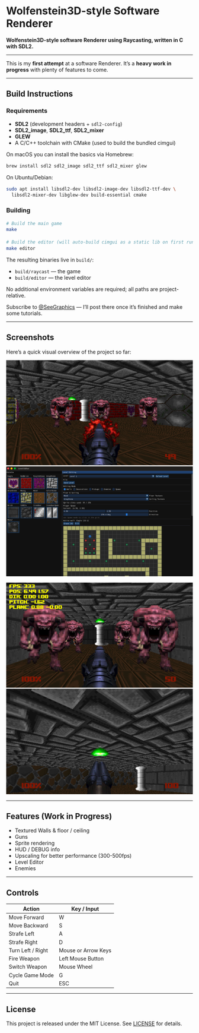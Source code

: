 # Wolfenstein3D-style Software Renderer

**Wolfenstein3D-style software Renderer using Raycasting, written in C with SDL2.**

---

This is my **first attempt** at a software Renderer.
It’s a **heavy work in progress** with plenty of features to come.

---

## Build Instructions

### Requirements

- **SDL2** (development headers + `sdl2-config`)
- **SDL2_image**, **SDL2_ttf**, **SDL2_mixer**
- **GLEW**
- A C/C++ toolchain with CMake (used to build the bundled cimgui)

On macOS you can install the basics via Homebrew:

```bash
brew install sdl2 sdl2_image sdl2_ttf sdl2_mixer glew
```

On Ubuntu/Debian:

```bash
sudo apt install libsdl2-dev libsdl2-image-dev libsdl2-ttf-dev \
  libsdl2-mixer-dev libglew-dev build-essential cmake
```

### Building

```bash
# Build the main game
make

# Build the editor (will auto-build cimgui as a static lib on first run)
make editor
```

The resulting binaries live in `build/`:

- `build/raycast` — the game
- `build/editor` — the level editor

No additional environment variables are required; all paths are project-relative.

Subscribe to [@SeeGraphics](https://www.youtube.com/@SeeGraphics) — I’ll post there once it’s finished and make some tutorials.

---

## Screenshots

Here’s a quick visual overview of the project so far:

![Enemies](images/Enemies.png) ![Editor](images/Editor.png)

![Debug](images/Debug.png) ![Pitch](images/Pitchview.png)

---

## Features (Work in Progress)

- Textured Walls & floor / ceiling
- Guns
- Sprite rendering
- HUD / DEBUG info
- Upscaling for better performance (300-500fps)
- Level Editor
- Enemies

---

## Controls

| Action            | Key / Input         |
| ----------------- | ------------------- |
| Move Forward      | W                   |
| Move Backward     | S                   |
| Strafe Left       | A                   |
| Strafe Right      | D                   |
| Turn Left / Right | Mouse or Arrow Keys |
| Fire Weapon       | Left Mouse Button   |
| Switch Weapon     | Mouse Wheel         |
| Cycle Game Mode   | G                   |
| Quit              | ESC                 |

---

## License

This project is released under the MIT License. See [LICENSE](LICENSE) for details.
